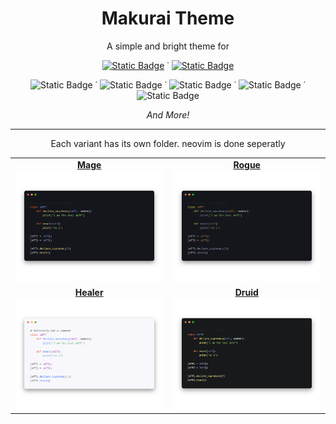 <h1 align="center">Makurai Theme</h1>  
<p align="center">A simple and bright theme for</p>
<div align="center">
  
  [![Static Badge](https://img.shields.io/badge/neovim-15161b?style=flat&logo=neovim)](https://github.com/Skardyy/makurai-nvim) ˙ [![Static Badge](https://img.shields.io/badge/vscode-15161b?style=flat&logo=vscodium&)](https://github.com/Skardyy/makurai-vscode)
  
![Static Badge](https://img.shields.io/badge/alacritty-15161b?style=flat&logo=alacritty) ˙ ![Static Badge](https://img.shields.io/badge/wezterm-15161b?style=flat&logo=wezterm&logoColor=%237f7bed) ˙ ![Static Badge](https://img.shields.io/badge/windows%20terminal-15161b?style=flat&logo=educative&logoColor=%23aaaaaa) ˙ ![Static Badge](https://img.shields.io/badge/kitty-15161b?style=flat&logo=refinedgithub&logoColor=%23c46f36) ˙ ![Static Badge](https://img.shields.io/badge/warp%20terminal-15161b?style=flat&logo=warp&logoColor=01A4FF)

*And More!*

---

</div>

<p align="center">Each variant has its own folder. neovim is done seperatly</p>
<table align="center">
  <tr>
    <td align="center">
      <a href="./themes/mage">
        <b>Mage</b><br>
        <img width="512" src="https://github.com/Skardyy/makurai-theme/blob/main/dogs/mage/thumbnail.png"/>
      </a>
    </td>
    <td align="center">
      <a href="./themes/rogue">
        <b>Rogue</b><br>
        <img width="512" src="https://github.com/Skardyy/makurai-theme/blob/main/dogs/rogue/thumbnail.png"/>
      </a>
    </td>
  </tr>
<tr/>
<tr>
    <td align="center">
      <a href="./themes/healer">
        <b>Healer</b><br>
        <img width="512" src="https://github.com/Skardyy/makurai-theme/blob/main/dogs/healer/thumbnail.png"/>
      </a>
    </td>
    <td align="center">
      <a href="./themes/druid">
        <b>Druid</b><br>
        <img width="512" src="https://github.com/Skardyy/makurai-theme/blob/main/dogs/druid/thumbnail.png"/>
      </a>
    </td>
  </tr>
</table>

